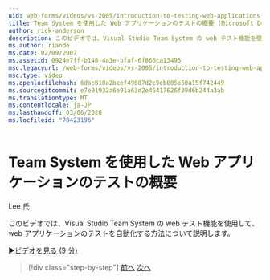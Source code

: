 ```yaml
---
uid: web-forms/videos/vs-2005/introduction-to-testing-web-applications-with-team-system
title: Team System を使用した Web アプリケーションのテストの概要 |Microsoft Docs
author: rick-anderson
description: このビデオでは、Visual Studio Team System の web テスト機能を使用して、web アプリケーションのテストを自動化する方法について説明します。
ms.author: riande
ms.date: 02/09/2007
ms.assetid: 0924e7ff-b148-4a3e-bfaf-6f866ca13495
msc.legacyurl: /web-forms/videos/vs-2005/introduction-to-testing-web-applications-with-team-system
msc.type: video
ms.openlocfilehash: 6dac810a2bcef49807d2c9eb605e50a15f742449
ms.sourcegitcommit: e7e91932a6e91a63e2e46417626f39d6b244a3ab
ms.translationtype: MT
ms.contentlocale: ja-JP
ms.lasthandoff: 03/06/2020
ms.locfileid: "78423196"
---
```

# <a name="introduction-to-testing-web-applications-with-team-system"></a>Team System を使用した Web アプリケーションのテストの概要

Lee 氏

このビデオでは、Visual Studio Team System の web テスト機能を使用して、web アプリケーションのテストを自動化する方法について説明します。

[&#9654;ビデオを見る (9 分)](https://channel9.msdn.com/Blogs/ASP-NET-Site-Videos/introduction-to-testing-web-applications-with-team-system)

> [!div class="step-by-step"]
> [前へ](introduction-to-unit-testing-with-team-system.md)
> [次へ](introduction-to-load-testing-web-applications-with-team-system.md)
